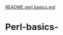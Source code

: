 [README perl basics.md](https://github.com/shivaniyuvrajyadav/Perl-basics-/files/9540475/README.perl.basics.md)
# Perl-basics-
